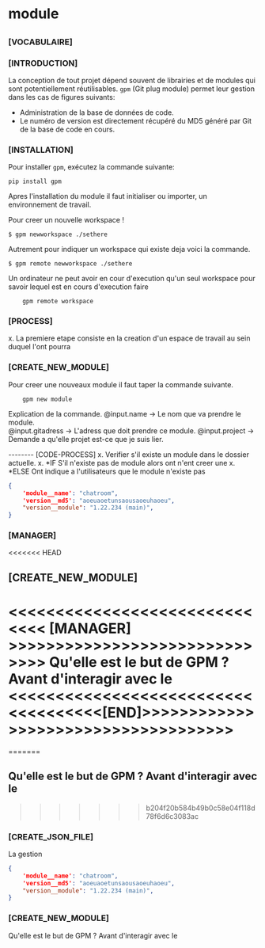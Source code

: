 # module

##

### \[VOCABULAIRE]





### \[INTRODUCTION]

La conception de tout projet dépend souvent de librairies et de modules qui sont potentiellement réutilisables. `gpm` (Git plug module) permet leur gestion dans les cas de figures suivants:

* Administration de la base de données de code.
* Le numéro de version est directement récupéré du MD5 généré par Git de la base de code en cours.

### \[INSTALLATION]

Pour installer `gpm`, exécutez la commande suivante:

```
pip install gpm
```

Apres l'installation du module il faut initialiser ou importer, un environnement de travail.

Pour creer un nouvelle workspace !

```
$ gpm newworkspace ./sethere
```

Autrement pour indiquer un workspace qui existe deja voici la commande.

```
$ gpm remote newworkspace ./sethere 
```

Un ordinateur ne peut avoir en cour d'execution qu'un seul workspace pour savoir lequel est en cours d'execution faire

```console
    gpm remote workspace
```

### \[PROCESS]

x. La premiere etape consiste en la creation d'un espace de travail au sein duquel l'ont pourra 

### \[CREATE\_NEW\_MODULE]

Pour creer une nouveaux module il faut taper la commande suivante.

```console
    gpm new module
```

Explication de la commande. @input.name -> Le nom que va prendre le module.\
@input.gitadress -> L'adress que doit prendre ce module. @input.project -> Demande a qu'elle projet est-ce que je suis lier.

\-------- \[CODE-PROCESS] x. Verifier s'il existe un module dans le dossier actuelle. x. \*IF S'il n'existe pas de module alors ont n'ent creer une x. \*ELSE Ont indique a l'utilisateurs que le module n'existe pas&#x20;

```json
{ 
    'module__name': "chatroom", 
    'version__md5': "aoeuaoetunsaousaoeuhaoeu", 
    "version__module": "1.22.234 (main)",
}
```

### \[MANAGER]

<<<<<<< HEAD
## \[CREATE\_NEW\_MODULE]
<<<<<<<<<<<<<<<<<<<<<<<<<<<<<< [MANAGER] >>>>>>>>>>>>>>>>>>>>>>>>>>>>>>
Qu'elle est le but de GPM ? 
Avant d'interagir avec le 
<<<<<<<<<<<<<<<<<<<<<<<<<<<<<<<<<<<<[END]>>>>>>>>>>>>>>>>>>>>>>>>>>>>>>>>>>>>
=======
=======
## &#x20;Qu'elle est le but de GPM ? Avant d'interagir avec le&#x20;
>>>>>>> b204f20b584b49b0c58e04f118d78f6d6c3083ac

### \[CREATE\_JSON\_FILE]



La gestion&#x20;

```json
{
    'module__name': "chatroom",
    'version__md5': "aoeuaoetunsaousaoeuhaoeu",
    "version__module": "1.22.234 (main)",
}
```



### \[CREATE\_NEW\_MODULE]

Qu'elle est le but de GPM ? Avant d'interagir avec le&#x20;

